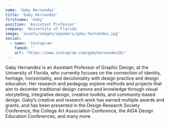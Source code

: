 ```yaml
---
name: 'Gaby Hernandez'
title: 'Gaby Hernandez'
firstname: 'Gaby'
position: 'Assistant Professor'
company: 'University of Florida'
image: 'assets/images/speakers/gaby-hernandez.jpg'
social:
  - name: 'instagram'
    famod: ''
    url: 'https://www.instagram.com/gabyhernandez26/'
---
```


Gaby Hernandez is an Assistant Professor of Graphic Design, at the University of Florida, who currently focuses on the connection of identity, heritage, horizontality, and decoloniality with design practice and design education. Her research and pedagogy explore methods and projects that aim to decenter traditional design canons and knowledge through visual storytelling, integrative design, creative toolkits, and community-based design. Gaby’s creative and research work has earned multiple awards and grants, and has been presented in the Design Research Society Conference, the College Art Association Conference, the AIGA Design Education Conferences, and many more.
